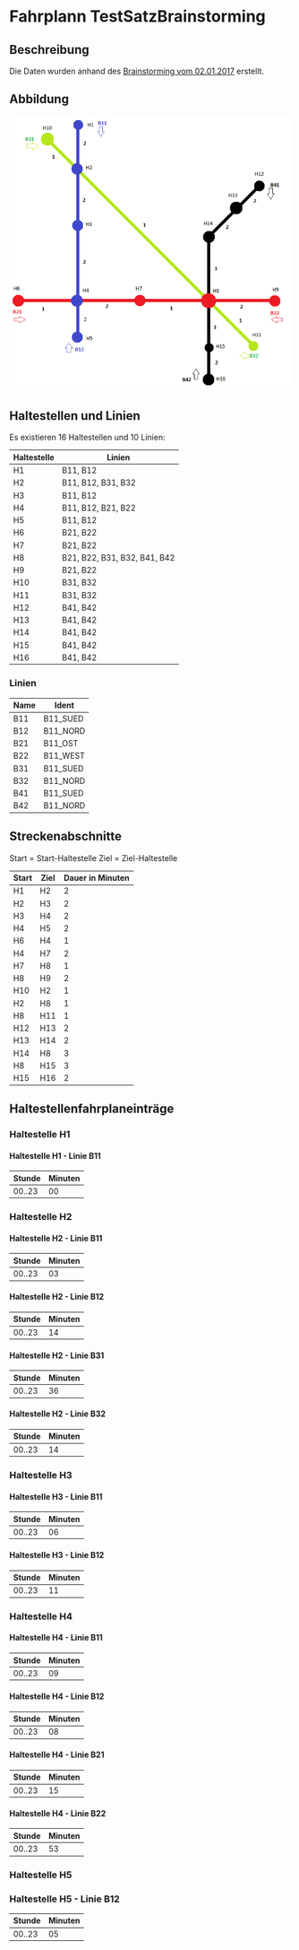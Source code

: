 # Fahrplann TestSatzBrainstorming

## Beschreibung

Die Daten wurden anhand des [Brainstorming vom 02.01.2017](/Dokumentation/Brainstormings/2017/01_Januar/20170102) erstellt.

## Abbildung

![Liniennetz](liniennetz.png)

## Haltestellen und Linien

Es existieren 16 Haltestellen und 10 Linien:

| Haltestelle | Linien |
| --- | --- |
| H1 | B11, B12 |
| H2 | B11, B12, B31, B32 |
| H3 | B11, B12 |
| H4 | B11, B12, B21, B22 |
| H5 | B11, B12 |
| H6 | B21, B22 |
| H7 | B21, B22 |
| H8 | B21, B22, B31, B32, B41, B42 |
| H9 | B21, B22 |
| H10 | B31, B32 |
| H11 | B31, B32 |
| H12 | B41, B42 |
| H13 | B41, B42 |
| H14 | B41, B42 |
| H15 | B41, B42 |
| H16 | B41, B42 |

### Linien

| Name | Ident |
| --- | --- |
| B11 | B11_SUED |
| B12 | B11_NORD |
| B21 | B11_OST |
| B22 | B11_WEST |
| B31 | B11_SUED |
| B32 | B11_NORD |
| B41 | B11_SUED |
| B42 | B11_NORD |

## Streckenabschnitte

Start = Start-Haltestelle
Ziel = Ziel-Haltestelle

| Start | Ziel | Dauer in Minuten |
| --- | --- | --- |
| H1 | H2 | 2 |
| H2 | H3 | 2 |
| H3 | H4 | 2 |
| H4 | H5 | 2 |
| H6 | H4 | 1 |
| H4 | H7 | 2 |
| H7 | H8 | 1 |
| H8 | H9 | 2 |
| H10 | H2 | 1 |
| H2 | H8 | 1 |
| H8 | H11 | 1 |
| H12 | H13 | 2 |
| H13 | H14 | 2 |
| H14 | H8 | 3 |
| H8 | H15 | 3 |
| H15 | H16 | 2 |

## Haltestellenfahrplaneinträge

### Haltestelle H1

#### Haltestelle H1 - Linie B11

| Stunde | Minuten |
| --- | --- |
| 00..23 | 00 |

### Haltestelle H2

#### Haltestelle H2 - Linie B11

| Stunde | Minuten |
| --- | --- |
| 00..23 | 03 |

#### Haltestelle H2 - Linie B12

| Stunde | Minuten |
| --- | --- |
| 00..23 | 14 |

#### Haltestelle H2 - Linie B31

| Stunde | Minuten |
| --- | --- |
| 00..23 | 36 |

#### Haltestelle H2 - Linie B32

| Stunde | Minuten |
| --- | --- |
| 00..23 | 14 |

### Haltestelle H3

#### Haltestelle H3 - Linie B11

| Stunde | Minuten |
| --- | --- |
| 00..23 | 06 |

#### Haltestelle H3 - Linie B12

| Stunde | Minuten |
| --- | --- |
| 00..23 | 11 |

### Haltestelle H4

#### Haltestelle H4 - Linie B11

| Stunde | Minuten |
| --- | --- |
| 00..23 | 09 |

#### Haltestelle H4 - Linie B12

| Stunde | Minuten |
| --- | --- |
| 00..23 | 08 |

#### Haltestelle H4 - Linie B21

| Stunde | Minuten |
| --- | --- |
| 00..23 | 15 |

#### Haltestelle H4 - Linie B22

| Stunde | Minuten |
| --- | --- |
| 00..23 | 53 |

### Haltestelle H5

### Haltestelle H5 - Linie B12

| Stunde | Minuten |
| --- | --- |
| 00..23 | 05 |